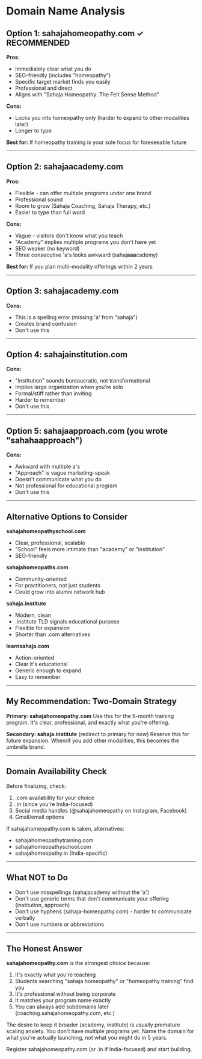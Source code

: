 # Domain Name Analysis

## Option 1: **sahajahomeopathy.com** ✓ RECOMMENDED

**Pros:**

- Immediately clear what you do
- SEO-friendly (includes "homeopathy")
- Specific target market finds you easily
- Professional and direct
- Aligns with "Sahaja Homeopathy: The Felt Sense Method"

**Cons:**

- Locks you into homeopathy only (harder to expand to other modalities later)
- Longer to type

**Best for:** If homeopathy training is your sole focus for foreseeable future

---

## Option 2: **sahajaacademy.com**

**Pros:**

- Flexible - can offer multiple programs under one brand
- Professional sound
- Room to grow (Sahaja Coaching, Sahaja Therapy, etc.)
- Easier to type than full word

**Cons:**

- Vague - visitors don't know what you teach
- "Academy" implies multiple programs you don't have yet
- SEO weaker (no keyword)
- Three consecutive 'a's looks awkward (sahaj**aaa**cademy)

**Best for:** If you plan multi-modality offerings within 2 years

---

## Option 3: **sahajacademy.com**

**Cons:**

- This is a spelling error (missing 'a' from "sahaja")
- Creates brand confusion
- Don't use this

---

## Option 4: **sahajainstitution.com**

**Cons:**

- "Institution" sounds bureaucratic, not transformational
- Implies large organization when you're solo
- Formal/stiff rather than inviting
- Harder to remember
- Don't use this

---

## Option 5: **sahajaapproach.com** (you wrote "sahahaapproach")

**Cons:**

- Awkward with multiple a's
- "Approach" is vague marketing-speak
- Doesn't communicate what you do
- Not professional for educational program
- Don't use this

---

## Alternative Options to Consider

**sahajahomeopathyschool.com**

- Clear, professional, scalable
- "School" feels more intimate than "academy" or "institution"
- SEO-friendly

**sahajahomeopaths.com**

- Community-oriented
- For practitioners, not just students
- Could grow into alumni network hub

**sahaja.institute**

- Modern, clean
- .institute TLD signals educational purpose
- Flexible for expansion
- Shorter than .com alternatives

**learnsahaja.com**

- Action-oriented
- Clear it's educational
- Generic enough to expand
- Easy to remember

---

## My Recommendation: Two-Domain Strategy

**Primary: sahajahomeopathy.com** Use this for the 9-month training program. It's clear, professional, and exactly what you're offering.

**Secondary: sahaja.institute** (redirect to primary for now) Reserve this for future expansion. When/if you add other modalities, this becomes the umbrella brand.

---

## Domain Availability Check

Before finalizing, check:

1. .com availability for your choice
2. .in (since you're India-focused)
3. Social media handles (@sahajahomeopathy on Instagram, Facebook)
4. Gmail/email options

If sahajahomeopathy.com is taken, alternatives:

- sahajahomeopathytraining.com
- sahajahomeopathyschool.com
- sahajahomeopathy.in (India-specific)

---

## What NOT to Do

- Don't use misspellings (sahajacademy without the 'a')
- Don't use generic terms that don't communicate your offering (institution, approach)
- Don't use hyphens (sahaja-homeopathy.com) - harder to communicate verbally
- Don't use numbers or abbreviations

---

## The Honest Answer

**sahajahomeopathy.com** is the strongest choice because:

1. It's exactly what you're teaching
2. Students searching "sahaja homeopathy" or "homeopathy training" find you
3. It's professional without being corporate
4. It matches your program name exactly
5. You can always add subdomains later (coaching.sahajahomeopathy.com, etc.)

The desire to keep it broader (academy, institute) is usually premature scaling anxiety. You don't have multiple programs yet. Name the domain for what you're actually launching, not what you might do in 5 years.

Register sahajahomeopathy.com (or .in if India-focused) and start building.